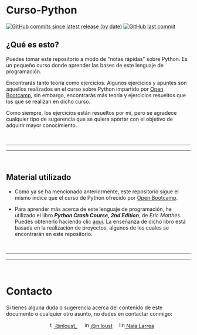 # Curso-Python

[![GitHub commits since latest release (by date)](https://img.shields.io/github/commits-since/nlarrea/curso-python/fde91fb5c08999d8d28b0131381c89b6b71fc9eb?label=commits%20counter&style=flat-square)](https://github.com/nlarrea/curso-python/commits/main)
[![GitHub last commit](https://img.shields.io/github/last-commit/nlarrea/curso-python?style=flat-square)](https://github.com/NLarrea/curso-python/commits/main)

## ¿Qué es esto?

Puedes tomar este repositorio a modo de "notas rápidas" sobre Python. Es un pequeño curso donde aprender las bases de este lenguaje de programación.

Encontrarás tanto teoría como ejercicios. Algunos ejercicios y apuntes son aquellos realizados en el curso sobre Python impartido por [Open Bootcamp](https://open-bootcamp.com/), sin embargo, encontrarás más teoría y ejercicios resueltos que los que se realizan en dicho curso.

Como siempre, los ejercicios están resueltos por mí, pero se agradece cualquier tipo de sugerencia que se quiera aportar con el objetivo de adquirir mayor conocimiento.


<br><hr>
<hr><br>


## Material utilizado

- Como ya se ha mencionado anteriormente, este repositorio sigue el mismo índice que el curso de Python ofrecido por [Open Bootcamp](https://open-bootcamp.com/).

- Para aprender más acerca de este lenguaje de programación, he utilizado el libro ***Python Crash Course, 2nd Edition***, de *Eric Matthes*. Puedes obtenerlo haciendo clic [aquí](https://www.amazon.com/Python-Crash-Course-2nd-Edition/dp/1593279280). La enseñanza de dicho libro está basada en la realización de proyectos, algunos de los cuales se encontrarán en este repositorio.


<br><hr>
<hr><br>


# Contacto

Si tienes alguna duda o sugerencia acerca del contenido de este documento o cualquier otro asunto, no dudes en contactar conmigo:

<div align="center">
&emsp;<a href="https://twitter.com/nloust_"><img width="16" alt="twitter_logo" src="https://user-images.githubusercontent.com/110897750/195668304-54d1fbb3-bea1-4f9d-9ee7-7e494bd79013.png"> @nloust_</a> <!-- twitter: -->
&emsp;<a href="https://www.instagram.com/n.loust/"><img width="16" alt="instagram_logo" src="https://seeklogo.com/images/I/instagram-new-2016-logo-4773FE3F99-seeklogo.com.png"> @n.loust</a> <!-- instagram: -->
&emsp;<a href="https://www.linkedin.com/in/naia-larrea/"><img width="16" alt="linkedin_logo" src="https://user-images.githubusercontent.com/110897750/195669519-30e44b5d-4bef-47d3-9e37-81cff0ee5e55.png"> Naia Larrea</a> <!-- linkedin: -->
</div>